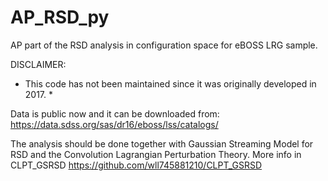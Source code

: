  # AP_RSD_py
AP part of the RSD analysis in configuration space for eBOSS LRG sample.

DISCLAIMER: 
* This code has not been maintained since it was originally developed in 2017. * 

Data is public now and it can be downloaded from: https://data.sdss.org/sas/dr16/eboss/lss/catalogs/ 

The analysis should be done together with Gaussian Streaming Model for RSD and the Convolution Lagrangian Perturbation Theory. More info in CLPT_GSRSD https://github.com/wll745881210/CLPT_GSRSD 




